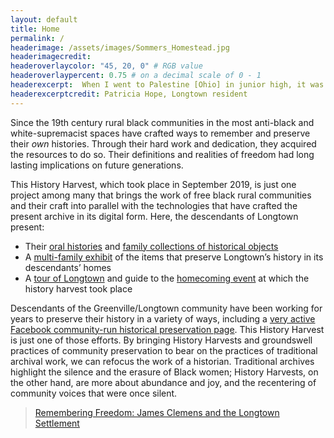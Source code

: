 ```yaml
---
layout: default
title: Home
permalink: /
headerimage: /assets/images/Sommers_Homestead.jpg
headerimagecredit: 
headeroverlaycolor: "45, 20, 0" # RGB value
headeroverlaypercent: 0.75 # on a decimal scale of 0 - 1
headerexcerpt:  When I went to Palestine [Ohio] in junior high, it was so prejudiced, and then, you know, we’re free here at home. This is home. This is safety. This is free.... No matter where you go, how old you are, when you go home, you’re home. That’s here. That’s Longtown.
headerexcerptcredit: Patricia Hope, Longtown resident
---
```


<div class="row">
<div class="col-s-12 col-md-7" markdown=1>

<p>Since the 19th century rural black communities in the most anti-black and white-supremacist spaces have crafted ways to remember and preserve their <em>own</em> histories. Through their hard work and dedication, they acquired the resources to do so. Their definitions and realities of freedom had long lasting implications on future generations.</p>

<p>This History Harvest, which took place in September 2019, is just one project among many that brings the work of free black rural communities and their craft into parallel with the technologies that have crafted the present archive in its digital form. Here, the descendants of Longtown present:</p>

<ul>
  <li>Their <a href="/descendants">oral histories</a> and <a href="/descendants">family collections of historical objects</a></li>
  <li>A <a href="/items">multi-family exhibit</a> of the items that preserve Longtown’s history in its descendants’ homes</li>
  <li>A <a href="/event">tour of Longtown</a> and guide to the <a href="/event">homecoming event</a> at which the history harvest took place</li>
</ul>

<p>Descendants of the Greenville/Longtown community have been working for years to preserve their history in a variety of ways, including a <a href="https://www.facebook.com/Remembering-Freedom-James-Clemens-and-the-Longtown-Settlement-170627093017850/">very active Facebook community-run historical preservation page</a>. This History Harvest is just one of those efforts. By bringing History Harvests and groundswell practices of community preservation to bear on the practices of traditional archival work, we can refocus the work of a historian. Traditional archives highlight the silence and the erasure of Black women; History Harvests, on the other hand, are more about abundance and joy, and the recentering of community voices that were once silent.</p>

</div>
<div class="col-s-12 col-md-5">
<div class="fb-page" data-href="https://www.facebook.com/Remembering-Freedom-James-Clemens-and-the-Longtown-Settlement-170627093017850" data-tabs="timeline" data-width="500" data-height="600" data-small-header="true" data-adapt-container-width="true" data-hide-cover="false" data-show-facepile="false"><blockquote cite="https://www.facebook.com/Remembering-Freedom-James-Clemens-and-the-Longtown-Settlement-170627093017850" class="fb-xfbml-parse-ignore"><a href="https://www.facebook.com/Remembering-Freedom-James-Clemens-and-the-Longtown-Settlement-170627093017850">Remembering Freedom: James Clemens and the Longtown Settlement</a></blockquote></div>
</div>    
</div>
